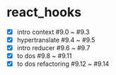 # react_hooks

- [x] intro context #9.0 ~ #9.3
- [X] hypertranslate #9.4 ~ #9.5
- [X] intro reducer #9.6 ~ #9.7
- [X] to dos #9.8 ~ #9.11
- [X] to dos refactoring #9.12 ~ #9.14
